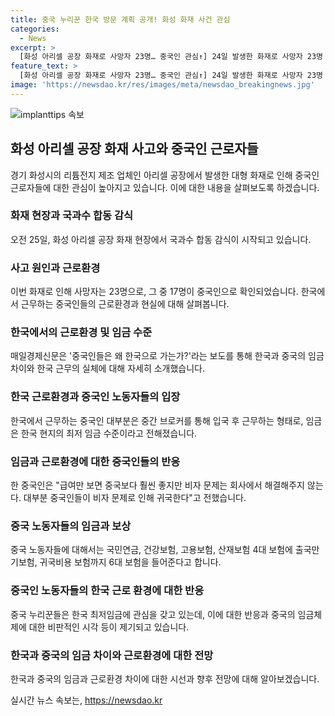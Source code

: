 ```yaml
---
title: 중국 누리꾼 한국 방문 계획 공개! 화성 화재 사건 관심
categories:
  - News
excerpt: >
  [화성 아리셀 공장 화재로 사망자 23명… 중국인 관심↑] 24일 발생한 화재로 사망자 23명 중 17명이 중국인으로 확인됐다. 중국에서는 이 사고로 한국에서 근무하는 중국인들에 대한 관심이 높아졌다. 한국에서 근무하는 중국인들은 매주 40~44시간 근무하며 최저임금은 9860원이다. 중국 최저임금보다 2배 높고 6대 보험에 가입되지만 비자 문제 등으로 노동자는 고생하고 있다. 중국인들의 임금 규모에 대한 높아진 관심도 이어졌다. 한국에 관심 없었는데 최저임금 들으니 갑자기 끌린다”는 반응도 있다.
feature_text: >
  [화성 아리셀 공장 화재로 사망자 23명… 중국인 관심↑] 24일 발생한 화재로 사망자 23명 중 17명이 중국인으로 확인됐다. 중국에서는 이 사고로 한국에서 근무하는 중국인들에 대한 관심이 높아졌다. 한국에서 근무하는 중국인들은 매주 40~44시간 근무하며 최저임금은 9860원이다. 중국 최저임금보다 2배 높고 6대 보험에 가입되지만 비자 문제 등으로 노동자는 고생하고 있다. 중국인들의 임금 규모에 대한 높아진 관심도 이어졌다. 한국에 관심 없었는데 최저임금 들으니 갑자기 끌린다”는 반응도 있다.
image: 'https://newsdao.kr/res/images/meta/newsdao_breakingnews.jpg'
---
```


<p><img src="https://newsdao.kr/res/images/meta/newsdao_breakingnews.jpg" alt="implanttips 속보" /></p>

<h2 data-ke-size="size26">화성 아리셀 공장 화재 사고와 중국인 근로자들</h2>

<p data-ke-size="size16">경기 화성시의 리튬전지 제조 업체인 아리셀 공장에서 발생한 대형 화재로 인해 중국인 근로자들에 대한 관심이 높아지고 있습니다. 이에 대한 내용을 살펴보도록 하겠습니다.</p>

<h3>화재 현장과 국과수 합동 감식</h3>

<p data-ke-size="size16">오전 25일, 화성 아리셀 공장 화재 현장에서 국과수 합동 감식이 시작되고 있습니다.</p>

<h3>사고 원인과 근로환경</h3>

<p data-ke-size="size16">이번 화재로 인해 사망자는 23명으로, 그 중 17명이 중국인으로 확인되었습니다. 한국에서 근무하는 중국인들의 근로환경과 현실에 대해 살펴봅니다.</p>

<h3>한국에서의 근로환경 및 임금 수준</h3>

<p data-ke-size="size16">매일경제신문은 '중국인들은 왜 한국으로 가는가?'라는 보도를 통해 한국과 중국의 임금 차이와 한국 근무의 실체에 대해 자세히 소개했습니다.</p>

<h3>한국 근로환경과 중국인 노동자들의 입장</h3>

<p data-ke-size="size16">한국에서 근무하는 중국인 대부분은 중간 브로커를 통해 입국 후 근무하는 형태로, 임금은 한국 현지의 최저 임금 수준이라고 전해졌습니다.</p>

<h3>임금과 근로환경에 대한 중국인들의 반응</h3>

<p data-ke-size="size16">한 중국인은 "급여만 보면 중국보다 훨씬 좋지만 비자 문제는 회사에서 해결해주지 않는다. 대부분 중국인들이 비자 문제로 인해 귀국한다"고 전했습니다.</p>

<h3>중국 노동자들의 임금과 보상</h3>

<p data-ke-size="size16">중국 노동자들에 대해서는 국민연금, 건강보험, 고용보험, 산재보험 4대 보험에 출국만기보험, 귀국비용 보험까지 6대 보험을 들어준다고 합니다.</p>

<h3>중국인 노동자들의 한국 근로 환경에 대한 반응</h3>

<p data-ke-size="size16">중국 누리꾼들은 한국 최저임금에 관심을 갖고 있는데, 이에 대한 반응과 중국의 임금체제에 대한 비판적인 시각 등이 제기되고 있습니다.</p>

<h3>한국과 중국의 임금 차이와 근로환경에 대한 전망</h3>

<p data-ke-size="size16">한국과 중국의 임금과 근로환경 차이에 대한 시선과 향후 전망에 대해 알아보겠습니다.</p>
실시간 뉴스 속보는, <a href="https://newsdao.kr" rel="dofollow">https://newsdao.kr</a>


